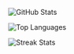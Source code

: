 ![GitHub Stats](https://github-readme-stats.vercel.app/api?username=whoiam1101&theme=vision-friendly-dark&show_icons=true&hide_border=true&count_private=true)

![Top Languages](https://github-readme-stats.vercel.app/api/top-langs/?username=whoiam1101&theme=vision-friendly-dark&show_icons=true&hide_border=true&layout=compact)

![Streak Stats](https://streak-stats.demolab.com?user=whoiam1101&theme=vision-friendly-dark&hide_border=true)

